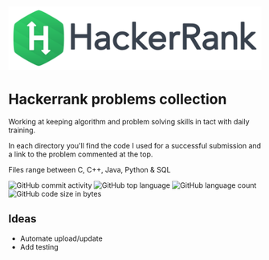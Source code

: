 [![HackerRankLogo](img/HackerRankLogo.png)](https://www.hackerrank.com/Callat)
# Hackerrank problems collection
Working at keeping algorithm and problem solving skills in tact with daily training.

In each directory you'll find the code I used for a successful submission and a link to the problem commented at the top.

Files range between C, C++, Java, Python & SQL

![GitHub commit activity](https://img.shields.io/github/commit-activity/m/latimercaleb/hacker-rank-results.svg?label=Commit%20Activity&style=popout)
![GitHub top language](https://img.shields.io/github/languages/top/latimercaleb/hacker-rank-results.svg?style=popout)
![GitHub language count](https://img.shields.io/github/languages/count/latimercaleb/hacker-rank-results.svg?colorB=gold&label=Language%20Count&style=popout)
![GitHub code size in bytes](https://img.shields.io/github/languages/code-size/latimercaleb/hacker-rank-results.svg?colorB=RebeccaPurple&label=Code%20Size&style=popout)


## Ideas
- Automate upload/update
- Add testing

